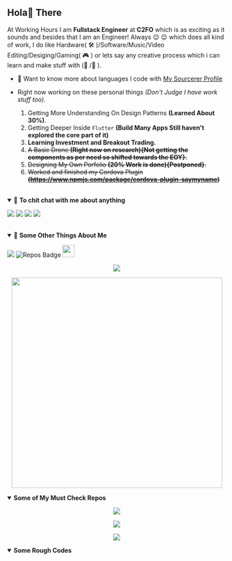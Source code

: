 ## Hola👋 There

At Working Hours I am **Fullstack Engineer** </b> at **C2FO** which is as exciting as it sounds and besides that I am an Engineer! Always :wink: :wink: which does all kind of work, I do like Hardware(  :hammer_and_wrench:  )/Software/Music/Video Editing/Desiging/Gaming( :video_game: ) or lets say any creative process which i can learn and make stuff with (🔨 /🚀 ). 
<br/>

- 👨 Want to know more about languages I code with [My Sourcerer Profile](https://sourcerer.io/harshitchhipa)

- Right now working on these personal things *(Don't Judge I have work stuff too)*.

    1. Getting More Understanding On Design Patterns **(Learned About 30%)**.
    2. Getting Deeper Inside `Flutter` **(Build Many Apps Still haven't explored the core part of it)** 
    3. <b>Learning Investment and Breakout Trading.</b>
    4. ~~A Basic Drone **(Right now on research){Not getting the components as per need so shifted towards the EOY}**.~~
    5. ~~Designing My Own Porfolio **(20% Work is done){Postponed}**.~~
    6. ~~Worked and finished my Cordova Plugin **(https://www.npmjs.com/package/cordova-plugin-saymyname)**~~    

<br/>
<details open>

<summary>🤝 <b>To chit chat with me about anything</b></summary>

<p align = "center">

[<img src="https://img.shields.io/badge/linkedin-%230077B5.svg?&style=for-the-badge&logo=linkedin&logoColor=white" />](https://www.linkedin.com/in/harshit-chhipa/)
[<img src="https://img.shields.io/badge/twitter-%231DA1F2.svg?&style=for-the-badge&logo=twitter&logoColor=white" />](https://twitter.com/chhipa_harshit) 
[<img src="https://img.shields.io/badge/medium-%2312100E.svg?&style=for-the-badge&logo=medium&logoColor=white" />](https://medium.com/@HarshitChhipa)
[<img src ="https://img.shields.io/badge/portfolio-%23.svg?&style=for-the-badge&logo=&logoColor=white%22">](https://harshit-chhipa.herokuapp.com/)
</p>
<br/>
</details>

<details open>

<summary>🤝 <b>Some Other Things About Me</b></summary>

<p align = "center">

[<img src ="https://img.shields.io/badge/portfolio-%23.svg?&style=for-the-badge&logo=&logoColor=white%22">](https://harshit-chhipa.herokuapp.com/)
![Repos Badge](https://badges.pufler.dev/repos/HarshitChhipa?style=for-the-badge)
<a href="https://github.com/HarshitChhipa">
    <img height="28" src="https://badges.pufler.dev/years/HarshitChhipa?style=flat-square&color=black&logo=github">
</a>

</p>
</details>
<p align = "center"> 
 <a href="https://github.com/HarshitChhipa">
  <img src="https://github-readme-stats.vercel.app/api?username=HarshitChhipa&show_icons=true&include_all_commits=true&show_owner=true&bg_color=30,434343,000000&title_color=fff&text_color=fff&icon_color=fff" />
</a>
</p>

<p align="center">
    <a href="https://github.com/HarshitChhipa">
    <img width="485" src="https://github-readme-stats.vercel.app/api/top-langs/?username=HarshitChhipa&show_owner=true&bg_color=30,434343,000000&title_color=fff&text_color=fff&icon_color=fff" />
    </a>
</p>

<details open> 
 <summary><b>Some of My Must Check Repos</b></summary>
    
 <p align = "center">
 <a href = "https://github.com/HarshitChhipa/sayMyName">
 <img align="center" src="https://github-readme-stats.vercel.app/api/pin/?username=HarshitChhipa&repo=sayMyName&bg_color=30,434343,000000&title_color=fff&text_color=fff&icon_color=fff" />
 </a>
</p>
<p align = "center">
 <a href = "https://github.com/HarshitChhipa/myKnowledgeCenter">
 <img align="center" src="https://github-readme-stats.vercel.app/api/pin/?username=HarshitChhipa&repo=myKnowledgeCenter&bg_color=30,434343,000000&title_color=fff&text_color=fff&icon_color=fff" />
 </a>
</p>
<p align = "center">
 <a href = "https://github.com/HarshitChhipa/LottieForIonic"><img align="center" src="https://github-readme-stats.vercel.app/api/pin/?username=HarshitChhipa&repo=LottieForIonic&bg_color=30,434343,000000&title_color=fff&text_color=fff&icon_color=fff" /></a>
</p>
</details>

<details open>
 <summary><b>Some Rough Codes</b></summary>
 <br/>
 <a align="center">
 <a href="https://sourcerer.io/harshitchhipa"><img src="https://img.shields.io/badge/HTML-72%20commits-orange.svg" alt=""></a>    
 <a href="https://sourcerer.io/harshitchhipa"><img src="https://img.shields.io/badge/CSS-59%20commits-orange.svg" alt=""></a>
 <a href="https://sourcerer.io/harshitchhipa"><img src="https://img.shields.io/badge/JavaScript-58%20commits-orange.svg" alt=""></a>
 <a href="https://sourcerer.io/harshitchhipa"><img src="https://img.shields.io/badge/TypeScript-58%20commits-orange.svg" alt=""></a>
 <a href="https://sourcerer.io/harshitchhipa"><img src="https://img.shields.io/badge/Dart-6%20commits-orange.svg" alt=""></a>
 <a href="https://sourcerer.io/harshitchhipa"><img src="https://img.shields.io/badge/Objective–C-4%20commits-orange.svg" alt=""></a>
 <a href="https://sourcerer.io/harshitchhipa"><img src="https://img.shields.io/badge/Swift-4%20commits-orange.svg" alt=""></a>
 <a href="https://sourcerer.io/harshitchhipa"><img src="https://img.shields.io/badge/Gradle-4%20commits-orange.svg" alt=""></a>
 <a href="https://sourcerer.io/harshitchhipa"><img src="https://img.shields.io/badge/Kotlin-4%20commits-orange.svg" alt=""></a>
 <a href="https://sourcerer.io/harshitchhipa"><img src="https://img.shields.io/badge/PHP-4%20commits-orange.svg" alt=""></a>
 <a href="https://sourcerer.io/harshitchhipa"><img src="https://img.shields.io/badge/Python-3%20commits-orange.svg" alt=""></a>
 <a href="https://sourcerer.io/harshitchhipa"><img src="https://img.shields.io/badge/Go-1%20commits-orange.svg" alt=""></a>
 </a>
</details>
